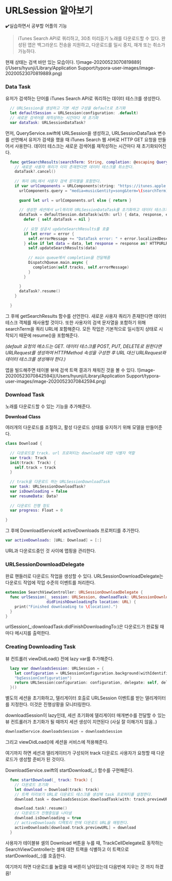 # URLSession 알아보기

✔️실습하면서 공부할 어플의 기능

> iTunes Search API로 쿼리하고, 30초 미리듣기 노래를 다운로드할 수 있다.
> 완성된 앱은 백그라운드 전송을 지원하고, 다운로드를 일시 중지, 재개 또는 취소가 가능하다.



현재 상태는 검색 바만 있는 모습이다.
![image-20200523070819889](/Users/hyunji/Library/Application Support/typora-user-images/image-20200523070819889.png)



### Data Task

유저가 검색하는 단어를 iTunes Search API로 쿼리하는 데이터 테스크를 생성한다.

```swift
  // URLSession을 생성하고 기본 세션 구성을 default로 초기화
  let defaultSession = URLSession(configuration: .default)
  // 새로운 검색어를 재작성하는 시간마다 재 초기화
  var dataTask: URLSessionDataTask?
```

먼저, QueryService.swift에 URLSession을 생성하고, URLSessionDataTask 변수를 선언해서 유저가 검색을 했을 때 iTunes Search 웹 서버로 HTTP GET 요청을 만들어서 사용한다.
데이터 테스크는 새로운 검색어를 재작성하는 시간마다 재 초기화되어진다.



```swift
  func getSearchResults(searchTerm: String, completion: @escaping QueryResult) {
    // 새로운 사용자 쿼리가 이미 존재한다면 데이터 테스크를 취소한다.
    dataTask?.cancel()
    
    // 쿼리 URL에서 사용자 검색 문자열을 포함한다.
    if var urlComponents = URLComponents(string: "https://itunes.apple.com/search"){
      urlComponents.query = "media=music&entity=song&term=\(searchTerm)"
      
      guard let url = urlComponents.url else { return }
      
      // 생성한 세션에서 url쿼리와 URLSessionDataTask를 초기화하고 데이터 테스크가 완료될 때 completion handler를 호출한다.
      dataTask = defaultSession.dataTask(with: url) { data, response, error in
        defer { self.dataTask = nil }
                                                     
        // 요청 성공시 updateSearchResults를 호출
        if let error = error {
          self.errorMessage += "DataTask error: " + error.localizedDescription + "\n"
        } else if let data = data, let response = response as? HTTPURLResponse, response.statusCode == 200 {
          self.updateSearchResults(data)
          
          // main queue에서 completion을 전달해줌
          DispatchQueue.main.async {
            completion(self.tracks, self.errorMessage)
          }
        }
        
      }
      dataTask?.resume()
    }
    
  }
```

그 후에 getSearchResults 함수를 선언한다.
새로운 사용자 쿼리가 존재한다면 데이터 테스크 객체를 재사용할 것이다.
또한 사용자의 검색 문자열을 포함하기 위해 searchTerm을 쿼리 URL에 포함해준다.
모든 작업은 기본적으로 일시정지 상태로 시작되기 때문에 resume()을 포함해준다.

*(default 요청의 메소드는 GET. 데이터 테스크를 POST, PUT, DELETE로 원한다면 URLRequest를 생성하여 HTTPMethod 속성을 구성한 후 URL 대신 URLRequest와 데이터 테스크를 생성해야 한다.)*



앱을 빌드해주면 테이블 뷰에 검색 트랙 결과가 채워진 것을 볼 수 있다.
![image-20200523070842594](/Users/hyunji/Library/Application Support/typora-user-images/image-20200523070842594.png)



### Download Task

노래를 다운로드할 수 있는 기능을 추가해준다.



**Download Class**

여러개의 다운로드를 조절하고, 활성 다운로드 상태를 유지하기 위해 모델을 만들어준다.

```swift
class Download {
  
  // 다운로드할 track. url 프로퍼티는 download에 대한 식별자 역할
  var track: Track
  init(track: Track) {
    self.track = track
  }
  
  // track을 다운로드 하는 URLSessionDownloadTask
  var task: URLSessionDownloadTask?
  var isDownloading = false
  var resumeData: Data?
  
  // 다운로드 진행 정도
  var progress: Float = 0
 
}
```



그 후에 DownloadService에 activeDownloads 프로퍼티를 추가한다.

```swift
var activeDownloads: [URL: Download] = [:]
```

URL과 다운로드중인 것 사이에 맵핑을 관리한다.



### URLSessionDownloadDelegate

완료 핸들러로 다운로드 작업을 생성할 수 있다.
URLSessionDownloadDelegate는 다운로드 작업에 작업 수준의 이벤트를 처리한다.

```swift
extension SearchViewController: URLSessionDownloadDelegate {
  func urlSession(_ session: URLSession, downloadTask: URLSessionDownloadTask,
                  didFinishDownloadingTo location: URL) {
    print("Finished downloading to \(location).")
  }
}
```

urlSession(_:downloadTask:didFinishDownloadingTo:)은 다운로드가 완료될 때마다 메시지를 출력한다.



### Creating Downloading Task

뷰 컨트롤러 viewDidLoad() 전에 lazy var를 추가해준다.

```swift
  lazy var downloadsSession: URLSession = {
    let configuration = URLSessionConfiguration.background(withIdentifier:
    "bgSessionConfiguration")
    return URLSession(configuration: configuration, delegate: self, delegateQueue: nil)
  }()
```

별도의 세션을 초기화하고, 델리게이터 호출로 URLSession 이벤트를 받는 델리게이터를 지정한다.
이것은 진행상황을 모니터링한다.

downloadSession이 lazy인데, 세션 초기화에 델리게이터 매개변수를 전달할 수 있는 뷰 컨트롤러가 초기화가 될 때까지 세션 생성이 지연된다 (사실 잘 이해가지 않음..)

```swift
downloadService.downloadsSession = downloadsSession
```

그리고 viewDidLoad()에 세션을 서비스에 적용해준다.

여기까지 하면 세션과 델리게이터가 구성되어 track 다운로드 사용자가 요청할 때 다운로드가 생성할 준비가 된 것이다.



DownloadService.swift의 startDownload(_:) 함수를 구현해준다.

```swift
  func startDownload(_ track: Track) {
    // 다운로드 초기화
    let download = Download(track: track)
    // 트랙 미리보기 URL로 다운로드 테스크를 생성해 task 프로퍼티를 설정한다.
    download.task = downloadsSession.downloadTask(with: track.previewURL)

    download.task!.resume()
    // 다운로드가 진행중임을 나타냄
    download.isDownloading = true
    // activeDownloads 디렉토리 안에 다운로드 URL을 매핑한다.
    activeDownloads[download.track.previewURL] = download
  }
```

사용자가 테이블뷰 셀의 Download 버튼을 누를 때, TrackCellDelegate로 동작하는 SearchViewController는 셀에 대한 트랙을 식별하고 이 트랙으로 startDownload(_:)를 호출한다.

여기까지 하면 다운로드를 눌렀을 때 버튼이 남아있는데 다음번에 지우는 것 까지 하겠음!